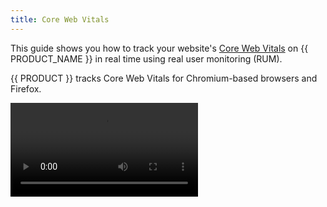 ```yaml
---
title: Core Web Vitals 
---
```


This guide shows you how to track your website's [Core Web Vitals](https://web.dev/vitals/) on {{ PRODUCT_NAME }} in real time using real user monitoring (RUM).

<Callout type="info">

  {{ PRODUCT }} tracks Core Web Vitals for Chromium-based browsers and Firefox.

</Callout>

<Video src="https://player.vimeo.com/video/691615391"/>

## What are Core Web Vitals? {/*what-are-core-web-vitals*/}

In [May of 2021](https://developers.google.com/search/blog/2020/11/timing-for-page-experience), Google began ranking websites based on a
set of performance metrics called [Core Web Vitals](https://web.dev/vitals/). This change effectively made site performance an SEO ranking factor.
Websites with good Core Web Vitals may be placed higher in search results, while those with poor Core Web Vitals may be placed lower.

Unlike Lighthouse performance scores which are based on synthetic tests, Core Web Vitals scores are based on measurements from real users of Chrome as reported in the [Chrome User Experience Report](https://developers.google.com/web/tools/chrome-user-experience-report). Core Web Vitals can
be tracked via [Google Search Console](https://search.google.com/search-console/welcome) and [PageSpeed Insights](https://developers.google.com/speed/pagespeed/insights/). Optimizing Core Web Vitals using the official tools presents a number of challenges:

- It can take days to weeks to see the effect of changes to your site on Core Web Vitals.
- It's hard to diagnose Core Web Vitals by page type or URL.
<Condition version="<=6">
- It's impossible to A/B test the impact of site optimizations on Core Web Vitals. Note that to effectively A/B test performance optimizations you need both a RUM measurement tool and split testing at the edge, both of which {{ PRODUCT_NAME }} provides. 
</Condition>
<a id="why-use-layer0-to-track-core-web-vitals"></a>

## Why use {{ PRODUCT_NAME }} to track Core Web Vitals? {/*why-use-to-track-core-web-vitals*/}

The benefits of using {{ PRODUCT }} instead of Google Search Console to track Core Web Vitals are that it allows you to:

- See how changes to your site impact Core Web Vitals in real time
- Correlate web vitals to your application's routes
- Analyze score across a number of dimensions such as country, device, and connection type
- Identify which pages are most negatively impacting your search ranking.
<Condition version="<=6">
- Use {{ PRODUCT_NAME }}'s [Edge-based A/B testing](/guides/performance/traffic_splitting/a_b_testing) to A/B test the impact of performance optimizations on Core Web Vitals.
</Condition>

## Installing Real User Monitoring (RUM) {/*installation*/}

Tracking Core Web Vitals on {{ PRODUCT_NAME }} requires adding the `{{ PACKAGE_NAME }}/rum` client library to your application. The {{ PORTAL_LINK }} provides information on how to install this library using a script tag, Google tag manager, npm, and yarn. 

**To view {{ PACKAGE_NAME }}/rum installation instructions**

1.  Load the **Core Web Vitals** page.
    1.  {{ ENV_NAV }} **Core Web Vitals**.

2.  Click on the tab for the desired installation method. 

    ![RUM Package Installation](/images/v7/performance/cwv-configuration-guide.png?width=450)

    <Callout type="info">

      The {{ PORTAL }} provides installation instructions that contain a token that is specific to your property. 

    </Callout>

### Script Tag and Google Tag Manager {/*google-tag-manager*/}

Add Core Web Vitals tracking by adding the following code to each page in your application:

<SnippetGroup>

```Script tabLabel="Script Tag"
<script defer>
  function init{{ PRODUCT }}Rum() {
    new {{ RUM_NS }}.Metrics({
      token: '<TOKEN>' // Get your token from the {{ PORTAL }}
    }).collect()
  }
</script>
<script src="https://{{ RUM_DOMAIN }}/latest.js" defer onload="init{{ PRODUCT }}Rum()"></script>
```

```Script tabLabel="Google Tag Manager"
<script>
  function init{{ PRODUCT }}Rum() {
    new {{ RUM_NS }}.Metrics({
      token: '<TOKEN>' // Get your token from the {{ PORTAL }}
    }).collect()
  }
  var rumScriptTag = document.createElement('script')
  rumScriptTag.src = 'https://{{ RUM_DOMAIN }}/latest.js'
  rumScriptTag.setAttribute('defer', '')
  rumScriptTag.type = 'text/javascript'
  rumScriptTag.onload = init{{ PRODUCT }}Rum
  document.body.appendChild(rumScriptTag)
</script>
```

</SnippetGroup>

### NPM or Yarn {/*npm-or-yarn*/}

Install the Core Web Vitals library using npm or yarn by running the following command:

<SnippetGroup>

```bash tabLabel="npm"
npm install --save {{ PACKAGE_NAME }}/rum
```

```bash tabLabel="Yarn"
yarn add {{ PACKAGE_NAME }}/rum
```

</SnippetGroup>

Add the following code to your application's browser bundle:

```js
import { Metrics } from '@edgio/rum'

new Metrics({
  token: '<TOKEN>' // Get your token from the {{ PORTAL }}
}).collect()
```

## Tie URLs to Page Templates {/*tie-urls-to-page-templates*/}

Tie URLs to page templates by passing an optional `router` parameter to `Metrics`.

Define page labels by adding a route for each page template:

<SnippetGroup>

```bash tabLabel="Script Tag"
<script defer>
  function init{{ PRODUCT }}Rum() {
    new {{ RUM_NS }}.Metrics({
      token: '<TOKEN>', // Get your token from the {{ PORTAL }}

      // assign a page label for each route
      router: new {{ PRODUCT }}.Router()
        .match('/', ({ setPageLabel }) => setPageLabel('home'))
        .match('/p/:id', ({ setPageLabel }) => setPageLabel('product'))
        .match('/c/:id', ({ setPageLabel }) => setPageLabel('category'))
    }).collect()
  }
</script>
<script src="https://{{ RUM_DOMAIN }}/latest.js" defer onload="init{{ PRODUCT }}Rum()"></script>
```

```bash tabLabel="Google Tag Manager"
<script>
  function init{{ PRODUCT }}Rum() {
    new {{ RUM_NS }}.Metrics({
      token: '<TOKEN>', // Get your token from the {{ PORTAL }}

      // assign a page label for each route
      router: new {{ PRODUCT }}.Router()
        .match('/', ({ setPageLabel }) => setPageLabel('home'))
        .match('/p/:id', ({ setPageLabel }) => setPageLabel('product'))
        .match('/c/:id', ({ setPageLabel }) => setPageLabel('category'))
    }).collect()
  }
  var rumScriptTag = document.createElement('script')
  rumScriptTag.src = 'https://{{ RUM_DOMAIN }}/latest.js'
  rumScriptTag.setAttribute('defer', '')
  rumScriptTag.type = 'text/javascript'
  rumScriptTag.onload = init{{ PRODUCT }}Rum
  document.body.appendChild(rumScriptTag)
</script>
```

```bash tabLabel="npm"
import Router from '@edgio/rum/Router'
import { Metrics } from '@edgio/rum'

new Metrics({
  token: '<TOKEN>', // Get your token from the {{ PORTAL }}

  // assign a page label for each route
  router: new Router()
        .match('/', ({ setPageLabel }) => setPageLabel('home'))
        .match('/p/:id', ({ setPageLabel }) => setPageLabel('product'))
        .match('/c/:id', ({ setPageLabel }) => setPageLabel('category'))
}).collect()
```

```bash tabLabel="Yarn"
import Router from '@edgio/rum/Router'
import { Metrics } from '@edgio/rum'

new Metrics({
  token: '<TOKEN>', // Get your token from the {{ PORTAL }}

   // assign a page label for each route
  router: new Router()
        .match('/', ({ setPageLabel }) => setPageLabel('home'))
        .match('/p/:id', ({ setPageLabel }) => setPageLabel('product'))
        .match('/c/:id', ({ setPageLabel }) => setPageLabel('category'))
}).collect()
```

</SnippetGroup>

[Learn more about route syntax.](/guides/routing#route-pattern-syntax)

For non single page applications (e.g. traditional "multi-page apps"), you can also explicitly set the page label by passing a `pageLabel` property during initialization. An example is shown below where the `pageLabel` is pulled from `document.title`:

```js
<script>
  function init{{ PRODUCT }}Rum() {
    new {{ RUM_NS }}.Metrics({
      token: '<TOKEN>', // Get your token from the {{ PORTAL }}
      pageLabel: document.title ? document.title : "(No title)",
    }).collect()
  }
  var rumScriptTag = document.createElement('script')
  rumScriptTag.src = 'https://{{ RUM_DOMAIN }}/latest.js'
  rumScriptTag.setAttribute('defer', '')
  rumScriptTag.type = 'text/javascript'
  rumScriptTag.onload = init{{ PRODUCT }}Rum
  document.body.appendChild(rumScriptTag)
</script>
```

## Track Additional Data {/*track-additional-data*/}

You can tie the following data to Core Web Vitals:

```js
new {{ RUM_NS }}.Metrics({
  // Rather than providing a router, you can also define the page label for each page explicitly.
  // Use this option if it is more convenient to add the script tag to each page template individually
  // rather than adding it to the main application template.
  pageLabel: 'home',

  // The version of your application that is running.
  appVersion: 'v1.0.0',

  // Whether or not the page was served from the CDN cache, if this is known.
  // This is automatically set for sites that are deployed on {{ PRODUCT_NAME }}.
  cacheHit: true | false,

  // The country code in which the browser is running. This is often provided by CDNs
  // as a request header that can be embedded in your script tab by your application code.
  // This is automatically set for sites that are deployed on {{ PRODUCT_NAME }}.
  country: 'US',
})
```

<!--
  // When running a split test, use this field to specify which variant is active.
  // This is automatically set for sites that are deployed on {{ PRODUCT_NAME }}.
  splitTestVariant: 'name-of-variant',
-->

## Custom cache TTL {/*custom-cache-ttl*/}

Information about routes is fetched from `/__edgio__/cache-manifest.js` file and then cached in `localStorage`.
The default expiration time is set to 1 hour and it's possible to change it by providing `cacheManifestTTL` option.

```js
new Metrics({
      token: 'your-token-here',
      cacheManifestTTL: 300 // 5 minutes
}).collect()
```
